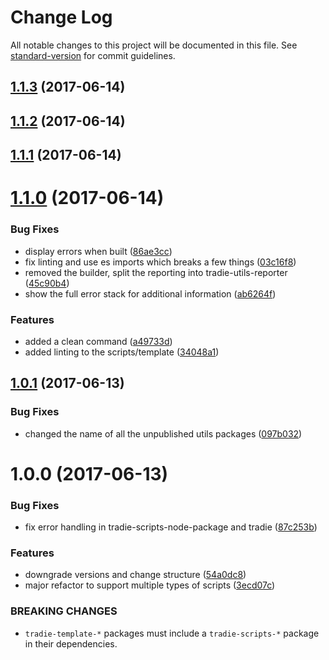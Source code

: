 # Change Log

All notable changes to this project will be documented in this file.
See [standard-version](https://github.com/conventional-changelog/standard-version) for commit guidelines.

<a name="1.1.3"></a>
## [1.1.3](https://github.com/jameslnewell/tradie-v4/compare/tradie-scripts-node-package@1.1.2...tradie-scripts-node-package@1.1.3) (2017-06-14)




<a name="1.1.2"></a>
## [1.1.2](https://github.com/jameslnewell/tradie-v4/compare/tradie-scripts-node-package@1.1.1...tradie-scripts-node-package@1.1.2) (2017-06-14)




<a name="1.1.1"></a>
## [1.1.1](https://github.com/jameslnewell/tradie-v4/compare/tradie-scripts-node-package@1.1.0...tradie-scripts-node-package@1.1.1) (2017-06-14)




<a name="1.1.0"></a>
# [1.1.0](https://github.com/jameslnewell/tradie-v4/compare/tradie-scripts-node-package@1.0.1...tradie-scripts-node-package@1.1.0) (2017-06-14)


### Bug Fixes

* display errors when built ([86ae3cc](https://github.com/jameslnewell/tradie-v4/commit/86ae3cc))
* fix linting and use es imports which breaks a few things ([03c16f8](https://github.com/jameslnewell/tradie-v4/commit/03c16f8))
* removed the builder, split the reporting into tradie-utils-reporter ([45c90b4](https://github.com/jameslnewell/tradie-v4/commit/45c90b4))
* show the full error stack for additional information ([ab6264f](https://github.com/jameslnewell/tradie-v4/commit/ab6264f))


### Features

* added a clean command ([a49733d](https://github.com/jameslnewell/tradie-v4/commit/a49733d))
* added linting to the scripts/template ([34048a1](https://github.com/jameslnewell/tradie-v4/commit/34048a1))




<a name="1.0.1"></a>
## [1.0.1](https://github.com/jameslnewell/tradie-v4/compare/tradie-scripts-node-package@1.0.0...tradie-scripts-node-package@1.0.1) (2017-06-13)


### Bug Fixes

* changed the name of all the unpublished utils packages ([097b032](https://github.com/jameslnewell/tradie-v4/commit/097b032))




<a name="1.0.0"></a>
# 1.0.0 (2017-06-13)


### Bug Fixes

* fix error handling in tradie-scripts-node-package and tradie ([87c253b](https://github.com/jameslnewell/tradie-v4/commit/87c253b))


### Features

* downgrade versions and change structure ([54a0dc8](https://github.com/jameslnewell/tradie-v4/commit/54a0dc8))
* major refactor to support multiple types of scripts ([3ecd07c](https://github.com/jameslnewell/tradie-v4/commit/3ecd07c))


### BREAKING CHANGES

* `tradie-template-*` packages must include a `tradie-scripts-*` package in their dependencies.
